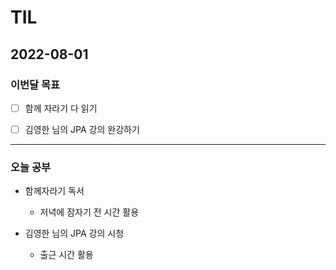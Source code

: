 # TIL

## 2022-08-01

### 이번달 목표

- [ ] 함께 자라기 다 읽기

- [ ] 김영한 님의 JPA 강의 완강하기

---

### 오늘 공부

- 함께자라기 독서

  - 저녁에 잠자기 전 시간 활용

- 김영한 님의 JPA 강의 시청
  - 출근 시간 활용
